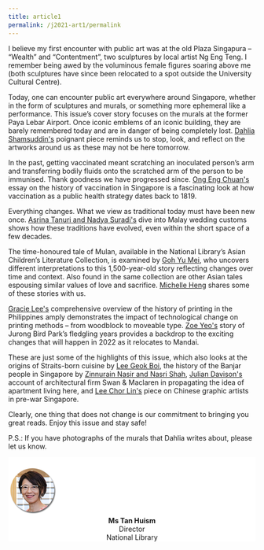 ```yaml
---
title: article1
permalink: /j2021-art1/permalink
---
```

I believe my first encounter with public art was at the old Plaza Singapura – “Wealth” and “Contentment”, two sculptures by local artist Ng Eng Teng. I remember being awed by the voluminous female figures soaring above me (both sculptures have since been relocated to a spot outside the University Cultural Centre). 

Today, one can encounter public art everywhere around Singapore, whether in the form of sculptures and murals, or something more ephemeral like a performance. This issue’s cover story focuses on the murals at the former Paya Lebar Airport. Once iconic emblems of an iconic building, they are barely remembered today and are in danger of being completely lost. [Dahlia Shamsuddin's](/vol-17/issue-2/jul-sep-2021/murals) poignant piece reminds us to stop, look, and reflect on the artworks around us as these may not be here tomorrow.

In the past, getting vaccinated meant scratching an inoculated person’s arm and transferring bodily fluids onto the scratched arm of the person to be immunised. Thank goodness we have progressed since. [Ong Eng Chuan's](/vol-17/issue-2/jul-sep-2021/vaccinating-nation) essay on the history of vaccination in Singapore is a fascinating look at how vaccination as a public health strategy dates back to 1819.

Everything changes. What we view as traditional today must have been new once. [Asrina Tanuri and Nadya Suradi's](/vol-17/issue-2/jul-sep-2021/malay-weddings) dive into Malay wedding customs shows how these traditions have evolved, even within the short space of a few decades. 

The time-honoured tale of Mulan, available in the National Library’s Asian Children’s Literature Collection, is examined by [Goh Yu Mei](/vol-17/issue-2/jul-sep-2021/mulan-many-faces), who uncovers different interpretations to this 1,500-year-old story reflecting changes over time and context. Also found in the same collection are other Asian tales espousing similar values of love and sacrifice. [Michelle Heng](/vol-17/issue-2/jul-sep-2021/mulan-many-faces) shares some of these stories with us. 

[Gracie Lee's](/vol-17/issue-2/jul-sep-2021/early-printing) comprehensive overview of the history of printing in the Philippines amply demonstrates the impact of technological change on printing methods – from woodblock to moveable type. [Zoe Yeo's](/vol-17/issue-2/jul-sep-2021/jurong-bird-park) story of Jurong Bird Park’s fledgling years provides a backdrop to the exciting changes that will happen in 2022 as it relocates to Mandai. 

These are just some of the highlights of this issue, which also looks at the origins of Straits-born cuisine by [Lee Geok Boi](/vol-17/issue-2/jul-sep-2021/straitsborncuisine), the history of the Banjar people in Singapore by [Zinnurain Nasir and Nasri Shah](/vol-17/issue-2/jul-sep-2021/diamondtrail), [Julian Davison's](/vol-17/issue-2/jul-sep-2021/swanandmaclaren) account of architectural firm Swan & Maclaren in propagating the idea of apartment living here, and [Lee Chor Lin's](/vol-17/issue-2/jul-sep-2021/chinese-artists) piece on Chinese graphic artists in pre-war Singapore.

Clearly, one thing that does not change is our commitment to bringing you great reads. Enjoy this issue and stay safe!

P.S.: If you have photographs of the murals that Dahlia writes about, please let us know.


<div style="background-color: white;">
<br/>
<img src="/images/Vol-16-issue-4/authors/Tan_Huism.png" style="width: 100px; height: 100px;" />
<center><b>Ms Tan Huism</b><br>Director<br>National Library</center>
</div>
